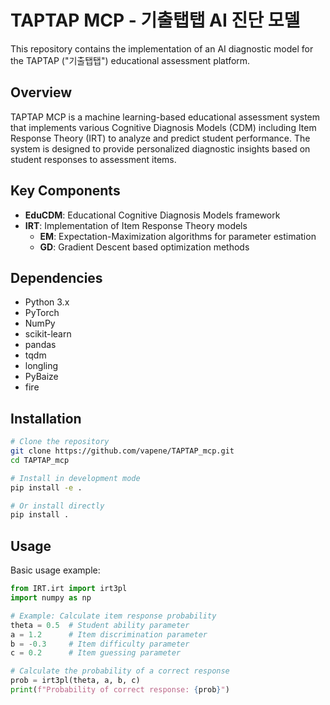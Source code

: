 # TAPTAP MCP - 기출탭탭 AI 진단 모델

This repository contains the implementation of an AI diagnostic model for the TAPTAP ("기출탭탭") educational assessment platform.

## Overview

TAPTAP MCP is a machine learning-based educational assessment system that implements various Cognitive Diagnosis Models (CDM) including Item Response Theory (IRT) to analyze and predict student performance. The system is designed to provide personalized diagnostic insights based on student responses to assessment items.

## Key Components

- **EduCDM**: Educational Cognitive Diagnosis Models framework
- **IRT**: Implementation of Item Response Theory models
  - **EM**: Expectation-Maximization algorithms for parameter estimation
  - **GD**: Gradient Descent based optimization methods

## Dependencies

- Python 3.x
- PyTorch
- NumPy
- scikit-learn
- pandas
- tqdm
- longling
- PyBaize
- fire

## Installation

```bash
# Clone the repository
git clone https://github.com/vapene/TAPTAP_mcp.git
cd TAPTAP_mcp

# Install in development mode
pip install -e .

# Or install directly
pip install .
```

## Usage

Basic usage example:

```python
from IRT.irt import irt3pl
import numpy as np

# Example: Calculate item response probability
theta = 0.5  # Student ability parameter
a = 1.2      # Item discrimination parameter
b = -0.3     # Item difficulty parameter
c = 0.2      # Item guessing parameter

# Calculate the probability of a correct response
prob = irt3pl(theta, a, b, c)
print(f"Probability of correct response: {prob}")
```
